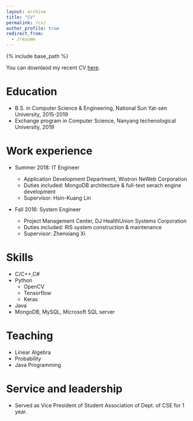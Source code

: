 ```yaml
---
layout: archive
title: "CV"
permalink: /cv/
author_profile: true
redirect_from:
  - /resume
---
```


{% include base_path %}

You can downlaod my recent CV [here](https://chienyehlin.github.io/Resume_Lin,Chien-Yeh.pdf).

Education
======
* B.S. in Computer Science & Engineering, National Sun Yat-sen University, 2015-2019
* Exchange program in Computer Science, Nanyang techenological University, 2019

Work experience
======
* Summer 2018: IT Engineer
  * Application Development Department, Wistron NeWeb Corporation
  * Duties included: MongoDB architecture & full-text serach engine development
  * Supervisor: Hsin-Kuang Lin

* Fall 2016: System Engineer
  * Project Management Center, DJ HealthUnion Systems Corporation
  * Duties included: RIS system construction & maintenance
  * Supervisor: Zhenxiang Xi
  
Skills
======
* C/C++,C#
* Python
  * OpenCV
  * Tensorflow
  * Keras
* Java
* MongoDB, MySQL, Microsoft SQL server


 
Teaching
======
  * Linear Algebra
  * Probability
  * Java Programming

  
Service and leadership
======
* Served as Vice President of Student Association of Dept. of CSE for 1 year.
